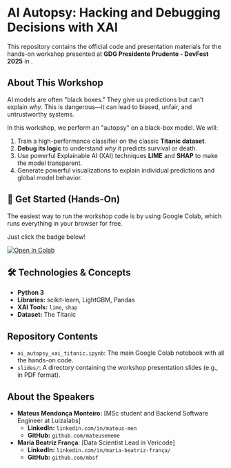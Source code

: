 # AI Autopsy: Hacking and Debugging Decisions with XAI

This repository contains the official code and presentation materials for the hands-on workshop presented at **GDG Presidente Prudente - DevFest 2025** in .

## About This Workshop

AI models are often "black boxes." They give us predictions but can't explain *why*. This is dangerous—it can lead to biased, unfair, and untrustworthy systems.

In this workshop, we perform an "autopsy" on a black-box model. We will:
1.  Train a high-performance classifier on the classic **Titanic dataset**.
2.  **Debug its logic** to understand *why* it predicts survival or death.
3.  Use powerful Explainable AI (XAI) techniques **LIME** and **SHAP** to make the model transparent.
4.  Generate powerful visualizations to explain individual predictions and global model behavior.

## 🚀 Get Started (Hands-On)

The easiest way to run the workshop code is by using Google Colab, which runs everything in your browser for free.

Just click the badge below!

[![Open In Colab](https://colab.research.google.com/assets/colab-badge.svg)](https://colab.research.google.com/github/mateusememe/ai-autopsy-devfest-2025/blob/main/ai_autopsy_xai_titanic.ipynb)

## 🛠️ Technologies & Concepts

* **Python 3**
* **Libraries:** scikit-learn, LightGBM, Pandas
* **XAI Tools:** `lime`, `shap`
* **Dataset:** The Titanic

## Repository Contents

* `ai_autopsy_xai_titanic.ipynb`: The main Google Colab notebook with all the hands-on code.
* `slides/`: A directory containing the workshop presentation slides (e.g., in PDF format).

## About the Speakers


* **Mateus Mendonça Monteiro:** [MSc student and Backend Software Engineer at Luizalabs]
  * **LinkedIn:** `linkedin.com/in/mateus-men`
  * **GitHub:** `github.com/mateusememe`
* **Maria Beatriz França**: [Data Scientist Lead in Vericode]
  * **LinkedIn:** `linkedin.com/in/maria-beatriz-frança/`
  * **GitHub:** `github.com/mbsf`
